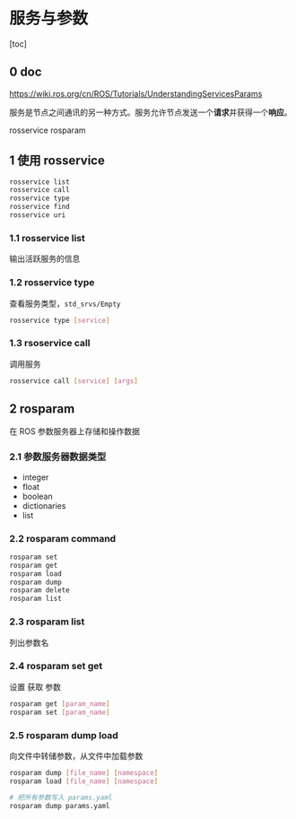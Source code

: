 # 服务与参数

[toc]

## 0 doc

<https://wiki.ros.org/cn/ROS/Tutorials/UnderstandingServicesParams>

服务是节点之间通讯的另一种方式。服务允许节点发送一个**请求**并获得一个**响应**。

rosservice rosparam

## 1 使用 rosservice

```bash
rosservice list
rosservice call
rosservice type
rosservice find
rosservice uri
```

### 1.1 rosservice list

输出活跃服务的信息

### 1.2 rosservice type

查看服务类型，`std_srvs/Empty`

```bash
rosservice type [service]
```

### 1.3 rsoservice call

调用服务

```bash
rosservice call [service] [args]
```

## 2 rosparam

在 ROS 参数服务器上存储和操作数据

### 2.1 参数服务器数据类型

- integer
- float
- boolean
- dictionaries
- list

### 2.2 rosparam command

```bash
rosparam set
rosparam get
rosparam load
rosparam dump
rosparam delete
rosparam list
```

### 2.3 rosparam list

列出参数名

### 2.4 rosparam set get

设置 获取 参数

```bash
rosparam get [param_name]
rosparam set [param_name]
```

### 2.5 rosparam dump load

向文件中转储参数，从文件中加载参数

```bash
rosparam dump [file_name] [namespace]
rosparam load [file_name] [namespace]

# 把所有参数写入 params.yaml
rosparam dump params.yaml

```
